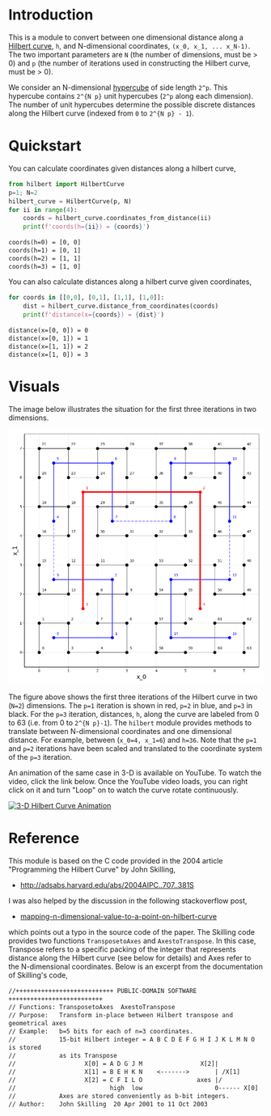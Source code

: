 # Introduction

This is a module to convert between one dimensional distance along a
[Hilbert curve][1], `h`, and N-dimensional coordinates,
`(x_0, x_1, ... x_N-1)`.  The two important parameters are `N`
(the number of dimensions, must be > 0) and `p` (the number of
iterations used in constructing the Hilbert curve, must be > 0).

We consider an N-dimensional [hypercube][2] of side length `2^p`.
This hypercube contains `2^{N p}` unit hypercubes (`2^p` along
each dimension).  The number of unit hypercubes determine the possible
discrete distances along the Hilbert curve (indexed from `0` to
`2^{N p} - 1`).


# Quickstart

You can calculate coordinates given distances along a hilbert curve,

```python
from hilbert import HilbertCurve
p=1; N=2
hilbert_curve = HilbertCurve(p, N)
for ii in range(4):
    coords = hilbert_curve.coordinates_from_distance(ii)
    print(f'coords(h={ii}) = {coords}')
```

    coords(h=0) = [0, 0]
    coords(h=1) = [0, 1]
    coords(h=2) = [1, 1]
    coords(h=3) = [1, 0]

You can also calculate distances along a hilbert curve given coordinates,

```python
for coords in [[0,0], [0,1], [1,1], [1,0]]:
    dist = hilbert_curve.distance_from_coordinates(coords)
    print(f'distance(x={coords}) = {dist}')
```

    distance(x=[0, 0]) = 0
    distance(x=[0, 1]) = 1
    distance(x=[1, 1]) = 2
    distance(x=[1, 0]) = 3



# Visuals

The image below illustrates the situation for
the first three iterations in two dimensions.

![](nD=2_p=3.png)

   The figure above shows the first three iterations of the Hilbert
   curve in two (`N=2`) dimensions.  The `p=1` iteration is shown
   in red, `p=2` in blue, and `p=3` in black.
   For the `p=3` iteration, distances, `h`, along the curve are
   labeled from 0 to 63 (i.e. from 0 to `2^{N p}-1`).  The `hilbert` module
   provides methods to translate between N-dimensional coordinates and one
   dimensional distance.  For example, between (`x_0=4, x_1=6`) and
   `h=36`.
   Note that the `p=1` and `p=2` iterations have been scaled and translated
   to the coordinate system of the `p=3` iteration.


An animation of the same case in 3-D is available on YouTube.  To watch the video,
click the link below.  Once the YouTube video loads, you can right click on it and
turn "Loop" on to watch the curve rotate continuously.

[![3-D Hilbert Curve Animation](https://img.youtube.com/vi/TfJEJidwkBQ/0.jpg)](https://www.youtube.com/watch?v=TfJEJidwkBQ)


# Reference

This module is based on the C code provided in the 2004 article
"Programming the Hilbert Curve" by John Skilling,

  - http://adsabs.harvard.edu/abs/2004AIPC..707..381S

I was also helped by the discussion in the following stackoverflow post,

  - [mapping-n-dimensional-value-to-a-point-on-hilbert-curve][3]

which points out a typo in the source code of the paper.  The Skilling code
provides two functions ``TransposetoAxes`` and ``AxestoTranspose``.  In this
case, Transpose refers to a specific packing of the integer that represents
distance along the Hilbert curve (see below for details) and
Axes refer to the N-dimensional coordinates.  Below is an excerpt from the
documentation of Skilling's code,

```
//+++++++++++++++++++++++++++ PUBLIC-DOMAIN SOFTWARE ++++++++++++++++++++++++++
// Functions: TransposetoAxes  AxestoTranspose
// Purpose:   Transform in-place between Hilbert transpose and geometrical axes
// Example:   b=5 bits for each of n=3 coordinates.
//            15-bit Hilbert integer = A B C D E F G H I J K L M N O is stored
//            as its Transpose
//                   X[0] = A D G J M                X[2]|
//                   X[1] = B E H K N    <------->       | /X[1]
//                   X[2] = C F I L O               axes |/
//                          high  low                    0------ X[0]
//            Axes are stored conveniently as b-bit integers.
// Author:    John Skilling  20 Apr 2001 to 11 Oct 2003
```


[1]: https://en.wikipedia.org/wiki/Hilbert_curve
[2]: https://en.wikipedia.org/wiki/Hypercube
[3]: http://stackoverflow.com/questions/499166/mapping-n-dimensional-value-to-a-point-on-hilbert-curve

